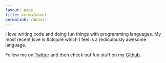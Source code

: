 ```yaml
---
layout: page
title: verma/about
permalink: /about/
---
```



I love writing code and doing fun things with programming languages. My most recent love is #clojure which I feel is a rediculously awesome language.

Follow me on [Twitter](https://twitter.com/udaykverma) and then
check out fun stuff on my [Github](https://github.com/verma).


